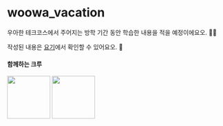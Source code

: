 # woowa_vacation

우아한 테크코스에서 주어지는 방학 기간 동안 학습한 내용을 적을 예정이에요오. 🐱‍💻

작성된 내용은 [요기](https://github.com/seovalue/woowa_vacation/issues)에서 확인할 수 있어요오. 🙊

#### 함께하는 크루

<img src="https://avatars.githubusercontent.com/u/48251668?v=4" width="100px" heigth = "100px"/>
<img src="https://avatars.githubusercontent.com/u/48412963?v=4" width="100px" heigth = "100px"/>


